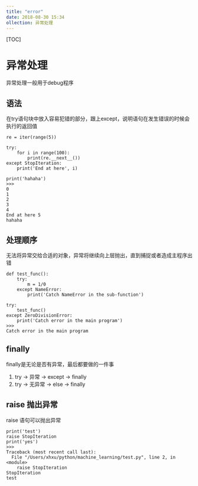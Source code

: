 ```yaml
---
title: "error"
date: 2018-08-30 15:34
ollection: 异常处理
---
```


[TOC]



# 异常处理



异常处理一般用于debug程序



## 语法

在try语句块中放入容易犯错的部分，跟上except，说明语句在发生错误的时候会执行的返回值

```
re = iter(range(5))

try:
    for i in range(100):
        print(re.__next__())
except StopIteration:
    print('End at here', i)

print('hahaha')
>>>
0
1
2
3
4
End at here 5
hahaha
```



## 处理顺序

无法将异常交给合适的对象，异常将继续向上层抛出，直到捕捉或者造成主程序出错

```
def test_func():
    try:
        m = 1/0
    except NameError:
        print('Catch NameError in the sub-function')

try:
    test_func()
except ZeroDivisionError:
    print('Catch error in the main program')
>>>
Catch error in the main program
```



## finally

finally是无论是否有异常，最后都要做的一件事
1. try -> 异常 -> except -> finally
2. try -> 无异常 -> else -> finally



## raise 抛出异常

raise 语句可以抛出异常

```
print('test')
raise StopIteration
print('yes')
>>>
Traceback (most recent call last):
  File "/Users/xhxu/python/machine_learning/test.py", line 2, in <module>
    raise StopIteration
StopIteration
test
```
